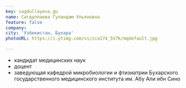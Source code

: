 ```yaml
---
key: sagdullayeva_gu
name: Сагдуллаева Гуландам Ульяновна 
feature: false
company: 
city: 'Узбекистан, Бухара'
photoURL: https://i.ytimg.com/vi/zca174_5V7k/mqdefault.jpg

---
```

- кандидат медицинских наук
- доцент
- заведующая кафедрой микробиологии и фтизиатрии Бухарского государственного медицинского института им. Абу Али ибн Сино